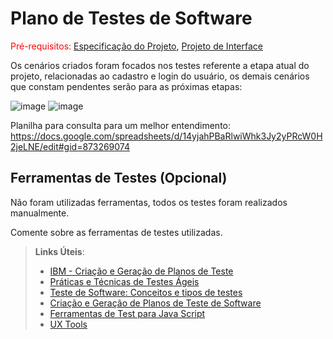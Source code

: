 # Plano de Testes de Software

<span style="color:red">Pré-requisitos: <a href="2-Especificação do Projeto.md"> Especificação do Projeto</a></span>, <a href="3-Projeto de Interface.md"> Projeto de Interface</a>

Os cenários criados foram focados nos testes referente a etapa atual do projeto, relacionadas ao cadastro e login do usuário, os demais cenários que constam pendentes serão para as próximas etapas:

![image](https://user-images.githubusercontent.com/32153247/194787728-6df7e993-d300-41eb-85d3-2c76858bf5cf.png)
![image](https://user-images.githubusercontent.com/32153247/194787585-3c3738a5-e045-45b0-b511-43dccfe8ee8d.png)

Planilha para consulta para um melhor entendimento: https://docs.google.com/spreadsheets/d/14yjahPBaRlwiWhk3Jy2yPRcW0H2jeLNE/edit#gid=873269074
 
## Ferramentas de Testes (Opcional)

Não foram utilizadas ferramentas, todos os testes foram realizados manualmente.

Comente sobre as ferramentas de testes utilizadas.
 
> **Links Úteis**:
> - [IBM - Criação e Geração de Planos de Teste](https://www.ibm.com/developerworks/br/local/rational/criacao_geracao_planos_testes_software/index.html)
> - [Práticas e Técnicas de Testes Ágeis](http://assiste.serpro.gov.br/serproagil/Apresenta/slides.pdf)
> -  [Teste de Software: Conceitos e tipos de testes](https://blog.onedaytesting.com.br/teste-de-software/)
> - [Criação e Geração de Planos de Teste de Software](https://www.ibm.com/developerworks/br/local/rational/criacao_geracao_planos_testes_software/index.html)
> - [Ferramentas de Test para Java Script](https://geekflare.com/javascript-unit-testing/)
> - [UX Tools](https://uxdesign.cc/ux-user-research-and-user-testing-tools-2d339d379dc7)
